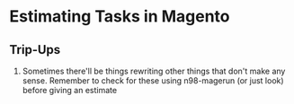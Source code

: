 # Estimating Tasks in Magento

## Trip-Ups
1. Sometimes there'll be things rewriting other things that don't make any sense. Remember to check for these using n98-magerun (or just look) before giving an estimate
